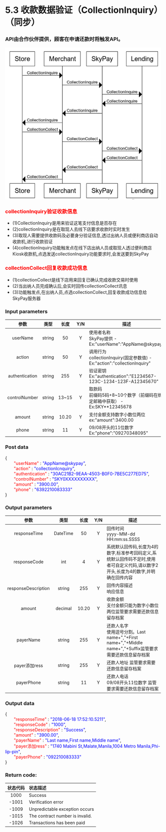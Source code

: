 # 5.3 收款数据验证（CollectionInquiry）（同步）
### API由合作伙伴提供，顾客在申请还款时将触发API。

![](../public/收款交易顺序图1.png)

### <font color = red>collectionInquiry验证收款信息</font>
- (1)CollectionInquiry是用来验证这笔支付信息是否存在
- (2)collectionInquiry是在取现人去线下店要求收款时实时发生
- (3)取现人需要提供收款码及必要身分验证信息,透过出纳人员或便利商店自动收款机,进行收款验证
- (4)collectionInquiry功能触发点在线下店出纳人员或取现人透过便利商店Kiosk收款机,点选发送collectionInquiry功能要求时,会发送要到SkyPay

### <font color = red>collectionCollect回复收款成功信息</font>
- (1)collectionCollect是线下店用来回复已确认完成收款交易时使用
- (2)当出纳人员完成确认后,会实时回传collectionCollect讯息
- (3)功能触发点,在出纳人员,点选collectionCollect,回复收款成功信息给SkyPay服务器

### Input parameters
| 参数                        |    类型     | 长度   |Y/N |描述|
| :-------------------------: | :-----------: |:-----:|:---:|--------------------------------|   
|userName|string|50|Y|使用者名称<br>  SkyPay提供 - Ex:"userName":"AppName@skypay"|
|action|string|50|Y|调用行为<br>collectionInquiry(固定参数值) - Ex:"action":"collectionInquiry"|
|authentication |string |255|Y|验证密钥<br>Ex:"authentication":"E1234567-123C-1234-123F-A12345670"|
|controlNumber|string|13~15|Y|取款码<br> 前缀码5码+8~10个数字（前缀码在绑定邮箱中获取） - Ex:SKY**12345678|
|amount|string|10.20|Y|支付金额支持数字小数位两位<br>  ex:"amount":3400.00|
|phone|string|11|Y|09/08开头的11位数字 <br> Ex:"phone":"09270348095"|

### Post data


{<br>
    <font color=red>&ensp;&ensp;&ensp;&ensp;"userName"</font> : <font color=blue>"AppName@skypay"</font>,<br>
    <font color=red>&ensp;&ensp;&ensp;&ensp;"action"</font> : <font color=blue>"collectionIcnquiry"</font>,<br>
    <font color=red>&ensp;&ensp;&ensp;&ensp;"authentication"</font> : <font color=blue>"30AC21B2-9EAA-4503-B0F0-7BE5C277ED75"</font>,<br>
    <font color=red>&ensp;&ensp;&ensp;&ensp;"controlNumber"</font> : <font color=blue>"SKY0XXXXXXXXXX"</font>,<br>
    <font color=red>&ensp;&ensp;&ensp;&ensp;"amount"</font> : <font color=blue>"3900.00"</font>,<br>
    <font color=red>&ensp;&ensp;&ensp;&ensp;"phone"</font> : <font color=blue>"6392210083333"</font><br>
}


### Output parameters
| 参数                        |    类型     | 长度  |Y/N  |描述|
| :-------------------------: | :-----------: |:-----:|:-----:|--------------------------------|   
|responseTime|DateTime|50|Y|回传时间 <br>yyyy-MM-dd HH:mm:ss.SSSS|
|responseCode|int|4|Y|系统默认回传码,长度为4的数字,标准参考回码定义,系统默认回传码不足时,使用者可自定义代码,请以数字2开头,长度为4的数字,并明确在回传内容|
|responseDescription|string|255| Y|回传内容描述 <br> 响应信息|
|amount|decimal|10.20|Y|收款金额 <br> 支付金额只能为数字小数位两位监管要求需要还款信息留存档案|
|payerName|string|255|Y|还款人名字 <br> 使用逗号分割。Last name+","+First name+","+Middle name+","+Suffix监管要求需要还款信息留存档案|
|payer添加ress|string|255|Y|还款人地址 监管要求需要还款信息留存档案|
|payerPhone|string|11|Y|还款人电话 <br>09/08开头11位数字 监管要求需要还款信息留存档案|

### Output data

{<br>
    <font color=red>&ensp;&ensp;&ensp;&ensp;"responseTime"</font> : <font color=blue>"2018-06-18 17:52:10.5211"</font>,<br>
    <font color=red>&ensp;&ensp;&ensp;&ensp;"responseCode"</font> : <font color=blue>"1000"</font>,<br>
    <font color=red>&ensp;&ensp;&ensp;&ensp;"responseDescription"</font> : <font color=blue>"Success"</font>,<br>
    <font color=red>&ensp;&ensp;&ensp;&ensp;"amount"</font> : <font color=blue>"3900.00"</font>,<br>
    <font color=red>&ensp;&ensp;&ensp;&ensp;"payerName"</font> : <font color=blue>"Last name,First name,Middle name"</font>,<br>
    <font color=red>&ensp;&ensp;&ensp;&ensp;"payer添加ress"</font> : <font color=blue>"1740 Mabini St,Malate,Manila,1004 Metro Manila,Phi-lip-pin"</font>,<br>
    <font color=red>&ensp;&ensp;&ensp;&ensp;"payerPhone"</font> : <font color=blue>"092210083333"</font><br>
}


### Return code:

| 状态代码                        |   状态描述    | 
| :-------------------------: | :----------- |
|1000 |Success|
|-1001|Verification error|
|-1009|Unpredictable exception occurs|
|-1015|The contract number is invalid.|
|-1026|Transactions has been paid|






